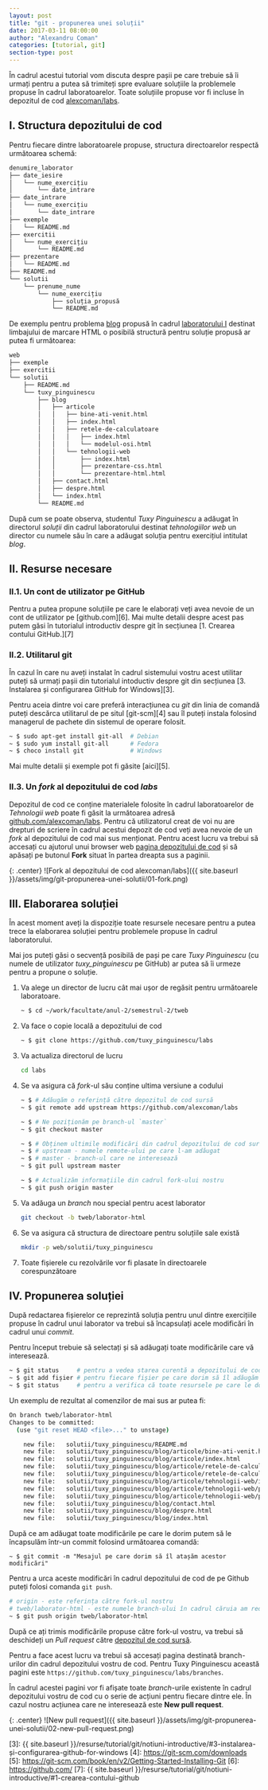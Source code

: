 ```yaml
---
layout: post
title: "git - propunerea unei soluții"
date: 2017-03-11 08:00:00
author: "Alexandru Coman"
categories: [tutorial, git]
section-type: post
---
```


În cadrul acestui tutorial vom discuta despre pașii pe care trebuie să îi urmați pentru a putea să trimiteți spre evaluare soluțiile la problemele propuse în cadrul laboratoarelor.
Toate soluțiile propuse vor fi incluse în depozitul de cod [alexcoman/labs][0].

<!--more-->

## I. Structura depozitului de cod

Pentru fiecare dintre laboratoarele propuse, structura directoarelor respectă următoarea schemă:

```bash
denumire_laborator
├── date_iesire
│   └── nume_exercițiu
│       └── date_intrare
├── date_intrare
│   └── nume_exercițiu
│       └── date_intrare
├── exemple
│   └── README.md
├── exercitii
│   └── nume_exercițiu
│       └── README.md
├── prezentare
│   └── README.md
├── README.md
└── solutii
    └── prenume_nume
        └── nume_exercițiu
            ├── soluția_propusă
            └── README.md

```

De exemplu pentru problema [blog][1] propusă în cadrul [laboratorului I][2] destinat limbajului de marcare HTML o posibilă structură pentru soluție propusă ar putea fi următoarea:

```bash
web
├── exemple
├── exercitii
└── solutii
    ├── README.md
    └── tuxy_pinguinescu
        ├── blog
        │   ├── articole
        │   │   ├── bine-ati-venit.html
        │   │   ├── index.html
        │   │   ├── retele-de-calculatoare
        │   │   │   ├── index.html
        │   │   │   └── modelul-osi.html
        │   │   └── tehnologii-web
        │   │       ├── index.html
        │   │       ├── prezentare-css.html
        │   │       └── prezentare-html.html
        │   ├── contact.html
        │   ├── despre.html
        │   └── index.html
        └── README.md
```

După cum se poate observa, studentul *Tuxy Pinguinescu* a adăugat în directorul *soluții* din cadrul laboratorului destinat *tehnologiilor web* un director cu numele său în care a adăugat soluția pentru exercițiul intitulat *blog*.

## II. Resurse necesare

### II.1. Un cont de utilizator pe GitHub

Pentru a putea propune soluțiile pe care le elaborați veți avea nevoie de un cont de utilizator pe [github.com][6].
Mai multe detalii despre acest pas putem găsi în tutorialul introductiv despre git în secțiunea [1. Crearea contului GitHub.][7]

### II.2. Utilitarul git

În cazul în care nu aveți instalat în cadrul sistemului vostru acest utilitar puteți să urmați pașii din tutorialul intoductiv despre git din secțiunea [3. Instalarea și configurarea GitHub for Windows][3].

Pentru aceia dintre voi care preferă interacțiunea cu *git* din linia de comandă puteți descărca utilitarul de pe situl [git-scm][4] sau îl puteți instala folosind managerul de pachete din sistemul de operare folosit.

```bash
~ $ sudo apt-get install git-all  # Debian
~ $ sudo yum install git-all      # Fedora
~ $ choco install git             # Windows
```
Mai multe detalii și exemple pot fi găsite [aici][5].

### II.3. Un *fork* al depozitului de cod *labs*

Depozitul de cod ce conține materialele folosite în cadrul laboratoarelor de *Tehnologii web* poate fi găsit la următoarea adresă [github.com/alexcoman/labs][0].
Pentru că utilizatorul creat de voi nu are drepturi de scriere în cadrul acestui depozit de cod veți avea nevoie de un *fork* al depozitului de cod mai sus menționat.
Pentru acest lucru va trebui să accesați cu ajutorul unui browser web [pagina depozitului de cod][0] și să apăsați pe butonul **Fork** situat în partea dreapta sus a paginii.

{: .center}
![Fork al depozitului de cod alexcoman/labs]({{ site.baseurl }}/assets/img/git-propunerea-unei-solutii/01-fork.png)

## III. Elaborarea soluției

În acest moment aveți la dispoziție toate resursele necesare pentru a putea trece la elaborarea soluției pentru problemele propuse în cadrul laboratorului.

Mai jos puteți găsi o secvență posibilă de pași pe care *Tuxy Pinguinescu* (cu numele de utilizator *tuxy_pinguinescu* pe GitHub) ar putea să îi urmeze pentru a propune o soluție.

1. Va alege un director de lucru cât mai ușor de regăsit pentru următoarele laboratoare.

    ```bash
    ~ $ cd ~/work/facultate/anul-2/semestrul-2/tweb
    ```

2.  Va face o copie locală a depozitului de cod

    ```bash
    ~ $ git clone https://github.com/tuxy_pinguinescu/labs
    ```

3. Va actualiza directorul de lucru
    ```bash
    cd labs
    ```

4. Se va asigura că *fork*-ul său conține ultima versiune a codului
    ```bash
    ~ $ # Adăugăm o referință către depozitul de cod sursă
    ~ $ git remote add upstream https://github.com/alexcoman/labs

    ~ $ # Ne poziționăm pe branch-ul `master`
    ~ $ git checkout master

    ~ $ # Obținem ultimile modificări din cadrul depozitului de cod sursă
    ~ $ # upstream - numele remote-ului pe care l-am adăugat
    ~ $ # master - branch-ul care ne interesează
    ~ $ git pull upstream master

    ~ $ # Actualizăm informațiile din cadrul fork-ului nostru
    ~ $ git push origin master
    ```

5. Va adăuga un *branch* nou special pentru acest laborator
    ```bash
    git checkout -b tweb/laborator-html
    ```

6.  Se va asigura că structura de directoare pentru soluțiile sale există
    ```bash
    mkdir -p web/solutii/tuxy_pinguinescu
    ```

7. Toate fișierele cu rezolvările vor fi plasate în directoarele corespunzătoare

## IV. Propunerea soluției

După redactarea fișierelor ce reprezintă soluția pentru unul dintre exercițiile propuse în cadrul unui laborator va trebui să încapsulați acele modificări în cadrul unui *commit*.

Pentru început trebuie să selectați și să adăugați toate modificările care vă interesează.

```bash
~ $ git status     # pentru a vedea starea curentă a depozitului de cod
~ $ git add fișier # pentru fiecare fișier pe care dorim să îl adăugăm
~ $ git status     # pentru a verifica că toate resursele pe care le dorim sunt prezente
```

Un exemplu de rezultat al comenzilor de mai sus ar putea fi:

```bash
On branch tweb/laborator-html
Changes to be committed:
  (use "git reset HEAD <file>..." to unstage)

    new file:   solutii/tuxy_pinguinescu/README.md
    new file:   solutii/tuxy_pinguinescu/blog/articole/bine-ati-venit.html
    new file:   solutii/tuxy_pinguinescu/blog/articole/index.html
    new file:   solutii/tuxy_pinguinescu/blog/articole/retele-de-calculatoare/index.html
    new file:   solutii/tuxy_pinguinescu/blog/articole/retele-de-calculatoare/modelul-osi.html
    new file:   solutii/tuxy_pinguinescu/blog/articole/tehnologii-web/index.html
    new file:   solutii/tuxy_pinguinescu/blog/articole/tehnologii-web/prezentare-css.html
    new file:   solutii/tuxy_pinguinescu/blog/articole/tehnologii-web/prezentare-html.html
    new file:   solutii/tuxy_pinguinescu/blog/contact.html
    new file:   solutii/tuxy_pinguinescu/blog/despre.html
    new file:   solutii/tuxy_pinguinescu/blog/index.html
```

După ce am adăugat toate modificările pe care le dorim putem să le încapsulăm într-un commit folosind următoarea comandă:

```
~ $ git commit -m "Mesajul pe care dorim să îl atașăm acestor modificări"
```

Pentru a urca aceste modificări în cadrul depozitului de cod de pe Github puteți folosi comanda `git push`.

```bash
# origin - este referința către fork-ul nostru
# tweb/laborator-html - este numele branch-ului în cadrul căruia am redactat soluția
~ $ git push origin tweb/laborator-html
```

După ce ați trimis modificările propuse către fork-ul vostru, va trebui să deschideți un *Pull request* către [depozitul de cod sursă][0].

Pentru a face acest lucru va trebui să accesați pagina destinată branch-urilor din cadrul depozitului vostru de cod.
Pentru Tuxy Pinguinescu această pagini este `https://github.com/tuxy_pinguinescu/labs/branches`.

În cadrul acestei pagini vor fi afișate toate *branch*-urile existente în cadrul depozitului vostru de cod cu o serie de acțiuni pentru fiecare dintre ele. În cazul nostru acțiunea care ne interesează este **New pull request**.

{: .center}
![New pull request]({{ site.baseurl }}/assets/img/git-propunerea-unei-solutii/02-new-pull-request.png)


[0]: https://github.com/alexcoman/labs
[1]: https://github.com/alexcoman/labs/tree/master/web/exercitii/blog
[2]: https://www.w3.org/html/
[3]: {{ site.baseurl }}/resurse/tutorial/git/notiuni-introductive/#3-instalarea-și-configurarea-github-for-windows
[4]: https://git-scm.com/downloads
[5]: https://git-scm.com/book/en/v2/Getting-Started-Installing-Git
[6]: https://github.com/
[7]: {{ site.baseurl }}/resurse/tutorial/git/notiuni-introductive/#1-crearea-contului-github
